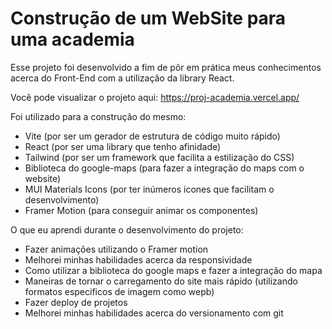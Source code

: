 # Construção de um WebSite para uma academia

Esse projeto foi desenvolvido a fim de pôr em prática meus conhecimentos acerca do Front-End com a utilização da library React.

Você pode visualizar o projeto aqui: <a target="_blank">https://proj-academia.vercel.app/</a>

Foi utilizado para a construção do mesmo:
- Vite (por ser um gerador de estrutura de código muito rápido)
- React (por ser uma library que tenho afinidade)
- Tailwind (por ser um framework que facilita a estilização do CSS)
- Biblioteca do google-maps (para fazer a integração do maps com o website)
- MUI Materials Icons (por ter inúmeros icones que facilitam o desenvolvimento)
- Framer Motion (para conseguir animar os componentes)

O que eu aprendi durante o desenvolvimento do projeto:
- Fazer animações utilizando o Framer motion
- Melhorei minhas habilidades acerca da responsividade
- Como utilizar a biblioteca do google maps e fazer a integração do mapa
- Maneiras de tornar o carregamento do site mais rápido (utilizando formatos especificos de imagem como wepb)
- Fazer deploy de projetos
- Melhorei minhas habilidades acerca do versionamento com git
